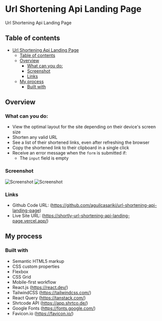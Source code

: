 # Url Shortening Api Landing Page

Url Shortening Api Landing Page

## Table of contents

- [Url Shortening Api Landing Page](#url-shortening-api-landing-page)
  - [Table of contents](#table-of-contents)
  - [Overview](#overview)
    - [What can you do:](#what-can-you-do)
    - [Screenshot](#screenshot)
    - [Links](#links)
  - [My process](#my-process)
    - [Built with](#built-with)

## Overview

### What can you do:

- View the optimal layout for the site depending on their device's screen size
- Shorten any valid URL
- See a list of their shortened links, even after refreshing the browser
- Copy the shortened link to their clipboard in a single click
- Receive an error message when the `form` is submitted if:
  - The `input` field is empty

### Screenshot

![Screenshot](/urlShorteningApiLandingPage.png)
![Screenshot](/screencapture-url-shortening-api-landing-page-ihzpvuwtd-aguilcasariki-vercel-app-2023-09-12-11_27_44.png)

### Links

- Github Code URL: (https://github.com/aguilcasariki/url-shortening-api-landing-page)
- Live Site URL: (https://shortly-url-shortening-api-landing-page.vercel.app/)

## My process

### Built with

- Semantic HTML5 markup
- CSS custom properties
- Flexbox
- CSS Grid
- Mobile-first workflow
- React.js (https://react.dev/)
- TailwindCSS (https://tailwindcss.com/)
- React Query (https://tanstack.com/)
- Shrtcode API (https://app.shrtco.de/)
- Google Fonts (https://fonts.google.com/)
- Favicon.io (https://favicon.io/)
